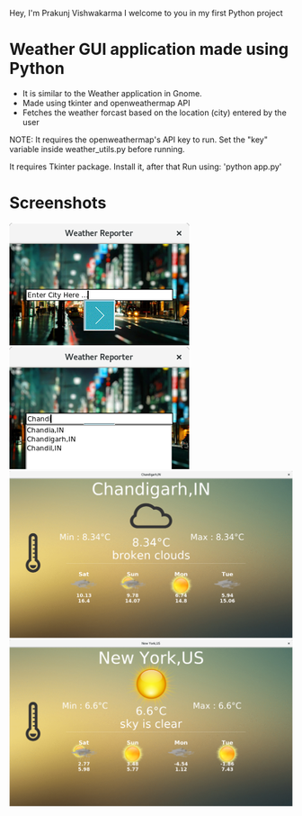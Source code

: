 Hey, I'm Prakunj Vishwakarma I welcome to you in my  first Python project

# Weather GUI application made using Python

- It is similar to the Weather application in Gnome.
- Made using tkinter and openweathermap API
- Fetches the weather forcast based on the location (city) entered by the user

NOTE: It requires the openweathermap's API key to run. Set the "key" variable inside 
weather_utils.py before running.

It requires Tkinter package. Install it, after that Run using: 'python app.py'

# Screenshots
![Screenshot_1](/screenshots/1.png?raw=true "Screenshot")
![Screenshot_2](/screenshots/2.png?raw=true "Screenshot")
![Screenshot_3](/screenshots/3.png?raw=true "Screenshot")
![Screenshot_4](/screenshots/4.png?raw=true "Screenshot")
